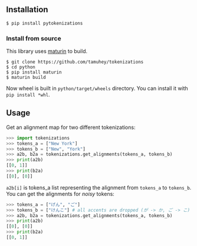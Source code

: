 ## Installation

```bash
$ pip install pytokenizations
```

### Install from source

This library uses [maturin](https://github.com/PyO3/maturin) to build.

```console
$ git clone https://github.com/tamuhey/tokenizations
$ cd python
$ pip install maturin
$ maturin build
```

Now wheel is built in `python/target/wheels` directory. You can install it with `pip install *whl`.

## Usage

Get an alignment map for two different tokenizations:

```python
>>> import tokenizations
>>> tokens_a = ["New York"]
>>> tokens_b = ["New", "York"]
>>> a2b, b2a = tokenizations.get_alignments(tokens_a, tokens_b)
>>> print(a2b)
[[0, 1]]
>>> print(b2a)
[[0], [0]]
```

`a2b[i]` is tokens_a list representing the alignment from `tokens_a` to `tokens_b`.   
You can get the alignments for *noisy* tokens:

```python
>>> tokens_a = ["げん", "ご"]
>>> tokens_b = ["けんこ"] # all accents are dropped (が -> か, ご -> こ)
>>> a2b, b2a = tokenizations.get_alignments(tokens_a, tokens_b)
>>> print(a2b)
[[0], [0]]
>>> print(b2a)
[[0, 1]]
```
